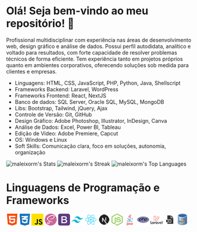 # Olá! Seja bem-vindo ao meu repositório! :vulcan_salute:

Profissional multidisciplinar com experiência nas áreas de desenvolvimento web, design gráfico e análise de dados. Possui perfil autodidata, analítico e voltado para resultados, com forte capacidade de resolver problemas técnicos de forma eficiente. Tem experiência tanto em projetos próprios quanto em ambientes corporativos, oferecendo soluções sob medida para clientes e empresas.

- Linguagens: HTML, CSS, JavaScript, PHP, Python, Java, Shellscript
- Frameworks Backend: Laravel, WordPress
- Frameworks Frontend: React, NextJS
- Banco de dados: SQL Server, Oracle SQL, MySQL, MongoDB
- Libs: Bootstrap, Tailwind, jQuery, Ajax
- Controle de Versão: Git, GitHub
- Design Gráfico: Adobe Photoshop, Illustrator, InDesign, Canva
- Análise de Dados: Excel, Power BI, Tableau
- Edição de Vídeo: Adobe Premiere, Capcut
- OS: Windows e Linux
- Soft Skills: Comunicação clara, foco em soluções, autonomia, organização

![maleixorm's Stats](https://github-readme-stats.vercel.app/api?username=maleixorm&theme=default&show_icons=true&hide_border=true&count_private=true)
![maleixorm's Streak](https://github-readme-streak-stats.herokuapp.com/?user=maleixorm&theme=default&hide_border=true)
![maleixorm's Top Languages](https://github-readme-stats.vercel.app/api/top-langs/?username=maleixorm&theme=default&show_icons=true&hide_border=true&layout=compact)

# Linguagens de Programação e Frameworks

![HTML5](html5.png) ![CSS3](css3.png) ![JavaScript](js.png) ![SASS](sass.png) ![Bootstrap](bs.png) ![Tailwind](tw.png) ![React](react.png) ![NextJS](next.png) ![Node JS](nodejs.png) ![Java](java.png) ![PHP](php.png) ![Laravel](laravel.png) ![ShellScript](ssh.png) ![MySQL](mysql.png)
